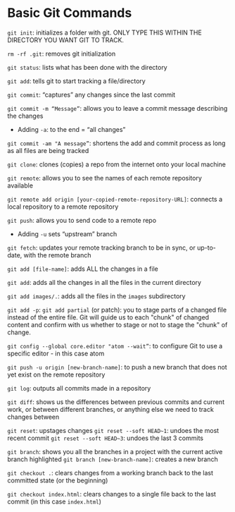 # Basic Git Commands

`git init`: initializes a folder with git. ONLY TYPE THIS WITHIN THE DIRECTORY YOU WANT GIT TO TRACK.

`rm -rf .git`: removes git initialization

`git status`: lists what has been done with the directory

`git add`: tells git to start tracking a file/directory

`git commit`: “captures” any changes since the last commit

`git commit -m “Message”`: allows you to leave a commit message describing the changes

* Adding `-a`: to the end = “all changes”

`git commit -am "A message”`: shortens the add and commit process as long as all files are being tracked

`git clone`: clones (copies) a repo from the internet onto your local machine

`git remote`: allows you to see the names of each remote repository available

`git remote add origin [your-copied-remote-repository-URL]`: connects a local repository to a remote repository

`git push`: allows you to send code to a remote repo

* Adding `-u` sets “upstream” branch

`git fetch`: updates your remote tracking branch to be in sync, or up-to-date, with the remote branch

`git add [file-name]`: adds ALL the changes in a file

`git add`: adds all the changes in all the files in the current directory

`git add images/.`: adds all the files in the `images` subdirectory

`git add -p`: `git add partial` (or patch): you to stage parts of a changed file instead of the entire file. Git will guide us to each "chunk" of changed content and confirm with us whether to stage or not to stage the "chunk" of change.

`git config --global core.editor "atom --wait”`: to configure Git to use a specific editor - in this case atom

`git push -u origin [new-branch-name]`: to push a new branch that does not yet exist on the remote repository

`git log`: outputs all commits made in a repository

`git diff`: shows us the differences between previous commits and current work, or between different branches, or anything else we need to track changes between

`git reset`: upstages changes
`git reset --soft HEAD~1`: undoes the most recent commit
`git reset --soft HEAD~3`: undoes the last 3 commits

`git branch`: shows you all the branches in a project with the current active branch highlighted
`git branch [new-branch-name]`: creates a new branch

`git checkout .`: clears changes from a working branch back to the last committed state (or the beginning)

`git checkout index.html`: clears changes to a single file back to the last commit (in this case `index.html`)
